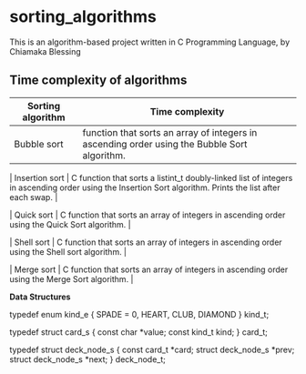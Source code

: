 # sorting_algorithms

This is an algorithm-based project written in C Programming Language, by Chiamaka Blessing

## Time complexity of algorithms

|Sorting algorithm   |Time complexity |
| -------- | ------- |
| Bubble sort | function that sorts an array of integers in ascending order using the Bubble Sort algorithm.   |

| Insertion sort | C function that sorts a listint_t doubly-linked list of integers in ascending order using the Insertion Sort algorithm.
Prints the list after each swap.   |

|  Quick sort  | C function that sorts an array of integers in ascending order using the Quick Sort algorithm.  |

| Shell sort | C function that sorts an array of integers in ascending order using the Shell sort algorithm. |

| Merge sort | C function that sorts an array of integers in ascending order using the Merge Sort algorithm. |

**Data Structures**

typedef enum kind_e
{
	SPADE = 0,
	HEART,
	CLUB,
	DIAMOND
} kind_t;

typedef struct card_s
{
	const char *value;
	const kind_t kind;
} card_t;

typedef struct deck_node_s
{
	const card_t *card;
	struct deck_node_s *prev;
	struct deck_node_s *next;
} deck_node_t;


